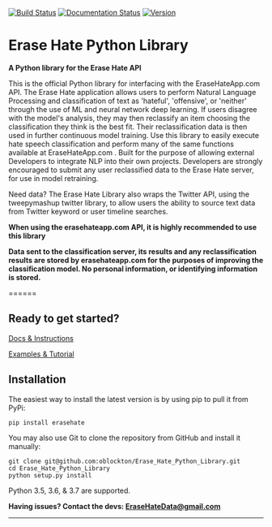 
[![Build Status](https://img.shields.io/badge/build-passing-brightgreen)](https://github.com/oblockton/Erase-Hate-Versioning)
[![Documentation Status](http://img.shields.io/badge/docs-v1.0.3-brightgreen.svg?style=flat)](https://github.com/oblockton/Erase-Hate-Versioning)
[![Version](https://img.shields.io/badge/version-1.0.3-blue)](https://pypi.org/project/erasehate/)


# Erase Hate Python Library
**A Python library for the Erase Hate API**

This is the official Python library for interfacing with the EraseHateApp.com API. The Erase Hate application allows users to perform Natural Language Processing and classification of text as 'hateful', 'offensive', or 'neither' through the use of ML and neural network deep learning. If users disagree with the model's analysis, they may then reclassify an item choosing the classification they think is the best fit. Their reclassification data is then used in further continuous model training. Use this library to easily execute hate speech classification and perform many of the same functions available at EraseHateApp.com . Built for the purpose of allowing external Developers to integrate NLP into their own projects. Developers are strongly encouraged to submit any user reclassified data to the Erase Hate server, for use in model retraining.   

Need data?
  The Erase Hate Library also wraps the Twitter API, using the tweepymashup twitter library, to allow users the ability to source text data from Twitter keyword or user timeline searches.

**When using the erasehateapp.com API, it is highly recommended to use this library**

**Data sent to the classification server, its results and any reclassification results are stored by erasehateapp.com for the purposes of improving the classification model. No personal information, or identifying information is stored.**

======
## Ready to get started?
[Docs & Instructions](https://github.com/oblockton/Erase_Hate_Python_Library/blob/master/docs/README.md 'Documentation')

[Examples & Tutorial](https://github.com/oblockton/Erase_Hate_Python_Library/tree/master/example 'Examples')

Installation
------------
The easiest way to install the latest version
is by using pip to pull it from PyPi:

  `pip install erasehate`

You may also use Git to clone the repository from
GitHub and install it manually:
  ~~~~
  git clone git@github.com:oblockton/Erase_Hate_Python_Library.git
  cd Erase_Hate_Python_Library
  python setup.py install
  ~~~~

Python 3.5, 3.6, & 3.7 are supported.

**Having issues? Contact the devs: EraseHateData@gmail.com**

---
